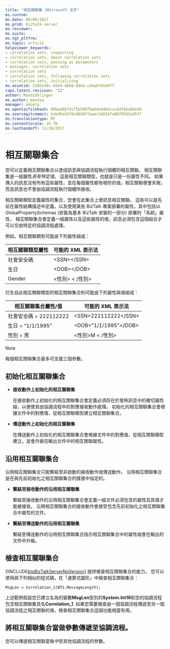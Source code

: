 ```yaml
---
title: "相互關聯集 |Microsoft 文件"
ms.custom: 
ms.date: 06/08/2017
ms.prod: biztalk-server
ms.reviewer: 
ms.suite: 
ms.tgt_pltfrm: 
ms.topic: article
helpviewer_keywords:
- correlation sets, inspecting
- correlation sets, about correlation sets
- correlation sets, passing as parameters
- messages, correlation sets
- correlation sets
- correlation sets, following correlation sets
- correlation sets, initializing
ms.assetid: 528dcd6c-d364-4bb8-8deb-cd4a0791867f
caps.latest.revision: "11"
author: MandiOhlinger
ms.author: mandia
manager: anneta
ms.openlocfilehash: 09bad0bf41f5b509f9a64e9484cac84f66a84e4b
ms.sourcegitcommit: 5abd0ed3f9e4858ffaaec5481bfa8878595e95f7
ms.translationtype: MT
ms.contentlocale: zh-TW
ms.lasthandoff: 11/28/2017
---
```

# <a name="correlation-sets"></a>相互關聯集合
您可以定義相互關聯集合以達成訊息與協調流程執行個體的相互關聯。 相互關聯集是一組屬性*具有特定值*。 這是相互關聯類型，也就是只是一份屬性不同。 如果傳入的訊息沒有所有這些屬性，並在每個屬性都有相符的值，相互關聯便會失敗，而且訊息也不會由協調流程執行個體所接收。  
  
 相互關聯類型定義屬性的集合，您會在此集合上使訊息相互關聯。 這些可以是先前在屬性結構描述中定義，以及使用某些 BizTalk 專案部署的屬性，其中包括以 GlobalPropertySchemas (安裝為基本 BizTalk 安裝的一部分) 部署的「系統」屬性， 相互關聯集合會定義一組屬性以及這些屬性的值，訊息必須包含這個組合才可以交由特定的協調流程處理。  
  
 例如，相互關聯類型可能由下列屬性組成：  
  
|相互關聯類型屬性|可能的 XML 表示法|  
|-------------------------------|---------------------------------|  
|社會安全碼|\<SSN\>\</SSN\>|  
|生日|\<DOB\>\</DOB\>|  
|Gender|\<性別\> \< /性別\>|  
  
 衍生自此相互關聯類型的相互關聯集合則可能由下列屬性與值組成：  
  
|相互關聯集合屬性/值|可能的 XML 表示法|  
|-------------------------------------|---------------------------------|  
|社會安全碼 = 222112222|\<SSN\>222112222\</SSN\>|  
|生日 = “1/1/1995”|\<DOB\>"1/1/1995"\</DOB\>|  
|性別 = 男|\<性別\>M \< /性別\>|  
  
> [!NOTE]
>  每個相互關聯集合最多可支援三個參數。  
  
## <a name="initializing-correlation-sets"></a>初始化相互關聯集合  
  
-   **接收動作上初始化的相互關聯集**  
  
     在接收動作上初始化的相互關聯集合會定義必須存在於發佈訊息中的確切屬性組，以便使其由協調流程中的對應接收動作處理。 初始化的相互關聯集合會根據文件中的對應值，從相互關聯類型建立相互關聯集合。  
  
-   **傳送動作上初始化的相互關聯集**  
  
     在傳送動作上初始化的相互關聯集合會根據文件中的對應值，從相互關聯類型建立，並會升級在輸出文件中的相互關聯屬性。  
  
## <a name="following-correlation-sets"></a>沿用相互關聯集合  
 沿用相互關聯集合只能繫結至非啟動的接收動作或傳送動作。 沿用相互關聯集合是在與先前初始化之相互關聯集合的匯接中指定的。  
  
-   **繫結至接收動作的沿用相互關聯集**  
  
     繫結至接收動作的沿用相互關聯集合會定義一組文件必須包含的屬性及其值才能被接收。  沿用相互關聯集合的接收動作會接受包含先前初始化之相互關聯集合中屬性的文件。  
  
-   **繫結至傳送動作的沿用相互關聯集**  
  
     繫結至傳送動作的沿用相互關聯集合指示相互關聯集合中的屬性組會在輸出的文件中升級。  
  
## <a name="inspecting-correlation-sets"></a>檢查相互關聯集合  
 [!INCLUDE[btsBizTalkServerNoVersion](../includes/btsbiztalkservernoversion-md.md)] 提供檢查相互關聯集合的能力。 您可以使用與下列相似的程式碼，在「運算式圖形」中檢查相互關聯集合：  
  
```  
MsgLen = Correlation_1(BTS.MessageLength);  
```  
  
 上述範例假設您已建立名為的變數**MsgLen**型別的**System.Int16**和您的協調流程包含相互關聯集具名**Correlation_1**. 如果您需要檢查由一個協調流程傳遞至另一個協調流程之相互關聯的值，檢查相互關聯集合這個功能相當有用。  
  
## <a name="passing-correlation-sets-as-parameters-to-orchestrations"></a>將相互關聯集合當做參數傳遞至協調流程。  
 您可以傳遞相互關聯當做*中*至其他協調流程的參數。